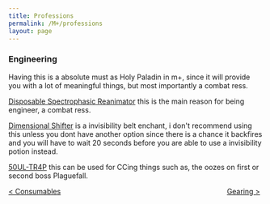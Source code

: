 ```yaml
---
title: Professions
permalink: /M+/professions
layout: page
---
```


### Engineering

Having this is a absolute must as Holy Paladin in m+, since it will provide you with a lot of meaningful things, but most importantly a combat ress.

[Disposable Spectrophasic Reanimator](https://www.wowhead.com/item=184308/disposable-spectrophasic-reanimator) this is the main reason for being engineer, a combat ress.

[Dimensional Shifter](https://www.wowhead.com/spell=310495/dimensional-shifter) is a invisibility belt enchant, i don't recommend using this unless you dont have another option since there is a chance it backfires and you will have to wait 20 seconds before you are able to use a invisibility potion instead.

[50UL-TR4P](https://www.wowhead.com/spell=310493/50ul-tr4p) this can be used for CCing things such as, the oozes on first or second boss Plaguefall.

<div>
<div style="text-align:left;display: inline-block;width: 49%;">
<a href="/M+/consumables"> < Consumables</a>
</div>
<div style="text-align:right;display: inline-block;width: 49%;">
<a href="/M+/gearing"> Gearing ></a>
</div>
</div>
